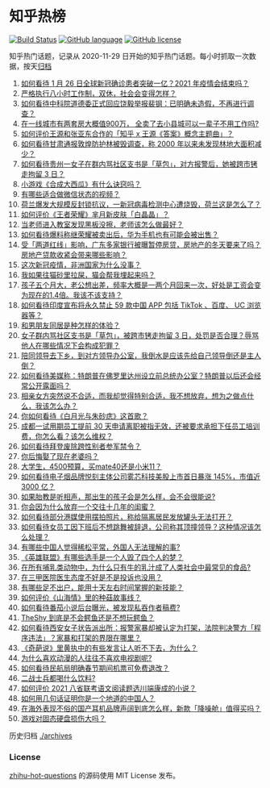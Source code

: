 # 知乎热榜
[![Build Status](https://github.com/ToWeLong/zhihu-hot-questions/workflows/CI/badge.svg)](https://github.com/ToWeLong/zhihu-hot-questions/actions)
[![GitHub language](https://img.shields.io/badge/language-golang-orange.svg)](https://golang.org/)
[![GitHub license](https://img.shields.io/github/license/ToWeLong/zhihu-hot-questions)](https://github.com/ToWeLong/zhihu-hot-questions/blob/main/LICENSE)

知乎热门话题，记录从 2020-11-29 日开始的知乎热门话题。每小时抓取一次数据，按天[归档](./archives)

<!-- BEGIN -->

1. [如何看待 1 月 26 日全球新冠确诊患者突破一亿？2021 年疫情会结束吗？](https://www.zhihu.com/question/441055229)
1. [严格执行八小时工作制，双休，社会会变得怎样？](https://www.zhihu.com/question/401128014)
1. [如何看待中科院道德委正式回应饶毅举报裴钢：已明确未造假，不再进行调查？](https://www.zhihu.com/question/441317727)
1. [在一线城市有两套房大概值900万， 全卖了去小县城可以一辈子不用工作吗?](https://www.zhihu.com/question/440901670)
1. [如何评价王源和张亚东合作的「知乎 x 王源《答案》概念主题曲」？](https://www.zhihu.com/question/440768515)
1. [如何看待甘肃通报敦煌防护林被毁调查，称 2000 年以来未发现林地大面积减少？](https://www.zhihu.com/question/441237661)
1. [如何看待贵州一女子在群内骂社区支书是「草包」，对方报警后，她被跨市铐走拘留 3 日？](https://www.zhihu.com/question/441235726)
1. [小游戏《合成大西瓜》有什么诀窍吗？](https://www.zhihu.com/question/440727080)
1. [有哪些适合做微信状态的视频？](https://www.zhihu.com/question/440851566)
1. [荷兰爆发大规模反封锁抗议，一新冠病毒检测中心遭烧毁，荷兰这是怎么了？](https://www.zhihu.com/question/441067774)
1. [如何评价《王者荣耀》芈月新皮肤「白晶晶」？](https://www.zhihu.com/question/441100027)
1. [当老师进入教室发现黑板没擦，老师该怎么做最好？](https://www.zhihu.com/question/439153083)
1. [如何看待爆料称继荣耀被卖出后，华为手机也有可能会被出售？](https://www.zhihu.com/question/440716092)
1. [受「两道红线」影响，广东多家银行被曝暂停房贷，房地产的冬天要来了吗？房地产贷款收紧会带来哪些影响？](https://www.zhihu.com/question/441131160)
1. [这次新冠疫情，非洲国家为什么没事？](https://www.zhihu.com/question/379308126)
1. [我如果往猫砂里拉屎，猫会帮我埋起来吗？](https://www.zhihu.com/question/26766288)
1. [孩子五个月大，老公想出差，频率大概是一两个月回来一次，好处是工资会变为现在的1.4倍。我该不该支持？](https://www.zhihu.com/question/441236540)
1. [如何看待印度宣布将永久禁止 59 款中国 APP  包括 TikTok 、百度、 UC 浏览器等？](https://www.zhihu.com/question/441222499)
1. [和男朋友同居是种怎样的体验？](https://www.zhihu.com/question/65343555)
1. [女子群内骂社区支书是「草包」，被跨市铐走拘留 3 日，处罚是否合理？辱骂他人在哪些情况下会构成犯罪？](https://www.zhihu.com/question/441237830)
1. [陪同领导去下乡，到对方领导办公室，我倒水是应该先给自己领导倒还是主人倒？](https://www.zhihu.com/question/347858228)
1. [如何看待美媒称：特朗普在佛罗里达州设立前总统办公室？特朗普以后还会经常公开露面吗？](https://www.zhihu.com/question/441232671)
1. [相亲女方突然说不合适，而我却觉得特别合适，我不想放弃，想为之做点什么，我该怎么办？](https://www.zhihu.com/question/440487005)
1. [你如何看待《白月光与朱砂痣》这首歌？](https://www.zhihu.com/question/438545149)
1. [成都一试用期员工提前 30 天申请离职被指无效，还被要求承担下任员工培训费，你怎么看？该怎么维权？](https://www.zhihu.com/question/441091163)
1. [如何看待拜登废除跨性别者参军禁令？](https://www.zhihu.com/question/441232792)
1. [你后悔娶了现在老婆吗？](https://www.zhihu.com/question/315457601)
1. [大学生，4500预算，买mate40还是小米11？](https://www.zhihu.com/question/436615199)
1. [如何看待电子烟品牌悦刻主体公司雾芯科技美股上市首日暴涨 145%，市值近 3000 亿？](https://www.zhihu.com/question/440744762)
1. [如果胎教是听相声，那出生的孩子会是怎么样，会不会很能说?](https://www.zhihu.com/question/39941920)
1. [你会因为什么放弃一个交往十几年的闺蜜？](https://www.zhihu.com/question/440304191)
1. [如何看待部分港媒使用摆拍照片，称给隔离居民发放罐头无法打开？](https://www.zhihu.com/question/441224754)
1. [如何看待女员工因下班后不想跳舞被辞退，公司称其顶撞领导？这种情况该怎么处理？](https://www.zhihu.com/question/441226508)
1. [有哪些中国人觉得稀松平常，外国人无法理解的事?](https://www.zhihu.com/question/435879884)
1. [《英雄联盟》有哪些选手是一个人毁了四个人的梦？](https://www.zhihu.com/question/440422370)
1. [在所有哺乳类动物中，为什么只有牛的乳汁成了人类社会中最常见的食品?](https://www.zhihu.com/question/440396733)
1. [在三甲医院医生态度不好是不是投诉也没用？](https://www.zhihu.com/question/440808409)
1. [有哪些足不出户，能用十天左右时间掌握的新技能？](https://www.zhihu.com/question/369762095)
1. [如何评价《山海情》里的种菇故事线？](https://www.zhihu.com/question/440480864)
1. [如何看待番茄小说后台曝光，被发现私吞作者稿费?](https://www.zhihu.com/question/441218199)
1. [TheShy 到底是不会鳄鱼还是不想玩鳄鱼？](https://www.zhihu.com/question/439958895)
1. [如何看待西安女子状告派出所：报警家暴却被认定为打架，法院判决警方「程序违法」？家暴和打架的界限在哪里？](https://www.zhihu.com/question/441245085)
1. [《奇葩说》里黄执中的有些发言让人听不下去，为什么？](https://www.zhihu.com/question/438585272)
1. [为什么喜欢动漫的人往往不喜欢电视剧呢?](https://www.zhihu.com/question/439746443)
1. [如何看待民航局明确春节期间机票可免费退改？](https://www.zhihu.com/question/441269193)
1. [二战士兵都喝什么饮料?](https://www.zhihu.com/question/438541247)
1. [如何评价 2021 八省联考语文阅读题选川端康成的小说？](https://www.zhihu.com/question/440761103)
1. [如何用几句话证明你是一个地道的中国人？](https://www.zhihu.com/question/403427782)
1. [在海外表现不俗的国产耳机品牌声阔到底怎么样，新款「降噪舱」值得买吗？](https://www.zhihu.com/question/439923174)
1. [游戏对固态硬盘损伤大吗？](https://www.zhihu.com/question/409083424)

<!-- END -->

历史归档 [./archives](./archives)


### License
[zhihu-hot-questions](https://github.com/towelong/zhihu-hot-questions) 的源码使用 MIT License 发布。